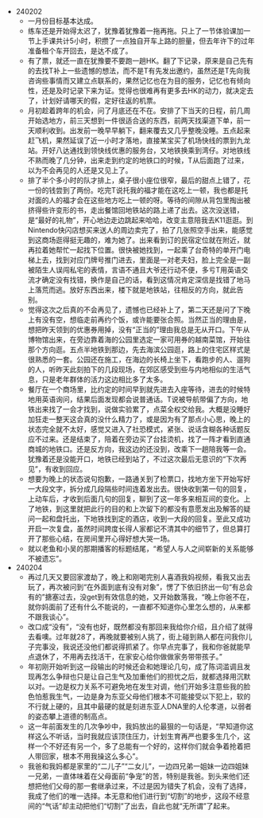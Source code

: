 - 240202
  - 一月份目标基本达成。
  - 练车还是开始得太迟了，犹豫着犹豫着一拖再拖。只上了一节体验课加一节上手课共计5小时，积攒了一点独自开车上路的胆量，但去年许下的过年准备租个车开回去，是达不成了。
  - 有了票，就还一直在犹豫要不要跑一趟HK。翻了下记录，原来是自己先有的去找T补上一些遗憾的想法，而不是T有先发出邀约，虽然还是T先向我咨询些事情而又建立点联系的，果然记忆也在为目的服务，记忆也有倾向性，还是及时记录下来为证。觉得也很难再有更多去HK的动力，就决定去了，计划好请哪天的假，定好往返的机票。
  - 月初趁着跨年的机会，问了月底还在不在。安排了下当天的日程，前几周开始选地方，前三天想到一件很适合送的东西，前两天找渠道下单，前一天顺利收到。出发前一晚早早躺下，翻来覆去又几乎整晚没睡。五点起来赶飞机，果然延误了近一小时才落地，直接某宝买了机场快线的票到九龙站。开好八达通找到领快线优惠的服务台，又地铁换乘到湾仔。对地铁线不熟而晚了几分钟，出来走到约定的地铁口的时候，T从后面跑了过来，以为不会再见的人还是又见上了。
  - 排了半个多小时的队才排上，桌子很小座位很窄，最后的甜点上错了，花一份的钱尝到了两份。吃完T说托我的福才能在这吃上一顿，我也都是托对面的人的福才会在这些地方吃上一顿的呀。等待的间隙从背包里掏出被挤得些许变形的书，走出餐馆回地铁站的路上递了出去。这次没送错，是“最好的礼物”，开心地边走边跳起来哈哈，改变主意陪我去K11逛逛。到Nintendo快闪店想买来送人的周边卖完了，拍了几张照空手出来，能感觉到这商场逛得挺无趣的，难为她了。出来看到订的民宿定位就在附近，就再拉着她帮忙一起找下位置。很快被她找到，一起乘了台奇特的单开门电梯上去，找到对应门牌号推门进去，里面是一对老夫妇，脸上完全是一副被陌生人误闯私宅的表情，言语不通且大爷还行动不便，多亏T用英语交流才确定没有找错，换作是自己的话，看到这情况肯定深信是找错了地马上落荒而逃。放好东西出来，楼下就是地铁站，往相反的方向，就此告别。
  - 觉得这次之后真的不会再见了，遗憾也已经补上了，第二天还是问了下晚上有没有空，想临走前再约个饭，或许能要张合照。当然正当的理由是，想把昨天领到的优惠券用掉，没有“正当的”理由我总是无从开口。下午从博物馆出来，在旁边靠着海的公园里选定一家可用券的越南菜馆，开始往那个方向逛。五点半地铁到那边，先去海滨公园逛，路上的住宅区样式是很熟悉的一套。公园还在施工，在海边的长椅上坐下，看跑步的人、遛狗的人，听昨天此刻拍下的几段现场，在郊区感受到些与内地相似的生活气息，只是老年群体的活力这边相比多了太多。
  - 餐厅在一个商场里，比约定的时间早到就先进去入座等待，进去的时候特地用英语询问，结果后面发现都会说普通话。T说被导航带偏了方向，地铁出来找了一会才找到，说做实验累了，点菜全权交给我。大概是没睡好加狂走一整天这会真的没什么精力了，或是因为有了那点小心思，晚上的状态完全就不太好，感觉又进入了社恐模式，紧张、说话含糊各种话题反应不过来。还是结束了，陪着在旁边买了台挂烫机，找了一阵才看到直通商城的地铁口。还是反方向，我这边的还没到，改乘下一趟陪我等一会。犹豫着还是没能开口，地铁已经到站了，不过这次最后无意识的“下次再见”，有收到回应。
  - 想要为晚上的状态说句抱歉，一路通关到了检票口，找地方坐下开始写好一大段文字，拆分成几段隔些时间连着发出去。很快收到第一句的回复，上动车后，才收到后面几句的回复，聊到了这一年多来相互间的变化。上了地铁，到这里就把此行的目的和上次留下的都没有意愿发出及解答的疑问一起和盘托出，下地铁找到定的酒店，收到一大段的回复。至此又成功开启一次复盘，虽然时间跨度长得人家都记不清其中的细节了，但总算打开了那些心结，在房间里开心得好想大哭一场。
  - 就以老鱼和小吴的那期播客的标题结尾，“希望人与人之间崭新的关系能够不被遗忘”。
- 240204
  - 再过几天又要回家渡劫了，晚上和刚喝完别人喜酒我妈视频，看我又出去玩了，再次被问到“在外面到底有没有对象”，愣了下依旧挤出一句“有总会有的”搪塞过去，没get到有效信息的她，又开始数落我，“晚上你爸不在，就你妈面前了还有什么不能说的，一直都不知道你心里怎么想的，从来都不跟我谈心”。
  - 改口成“没有”，“没有也好，既然都没有那回来我给你介绍，且介绍了就得去看噢。过年就28了，再晚就要被别人挑了，街上碰到熟人都在问我你儿子完事没，我说还没他们都说得抓紧了。你早点完事了，我和你爸就能早点退休了，不用再去找活干，在家安心给你做做家务带带孩子。”
  - 年初刚开始听到这一段输出的时候还会和她理论几句，成了陈词滥调且发现再怎么争辩也只是让自己生气及加重他们的担忧之后，就都选择用沉默以对。一边是权力关系不可避免地在发生对调，他们开始多注意些我的脸色怕惹我生气，一边是身为东亚父母他们根本不可能接受以下犯上，软的不行就上硬的，且其中最硬的就是刻进东亚人DNA里的人伦孝道，以弱者的姿态攀上道德的制高点。
  - 这一年前面发生的几次争吵中，我妈放出的最狠的一句话是，“早知道你这样这么不听话，当时我就应该顶住压力，计划生育再严也要多生几个，这样一个不好还有另一个，多了总能有一个好的，这样你们就会争着抢着把人带回家，根本不用我操这么多心”。
  - 我爸和我妈都是家里的“二儿子”“二女儿”，一边四兄弟一姐妹一边四姐妹一兄弟，一直体味着在父母面前“争宠”的苦，特别是我爸。到头来他们还想把他们父母的那一套继承过来，不过是因为错失了机会，没有了选择，我成了他们的唯一选择。本无意和他们进行到“切割”的地步，这段不经意间的“气话”却主动把他们“切割”了出去，自此也就“无所谓”了起来。